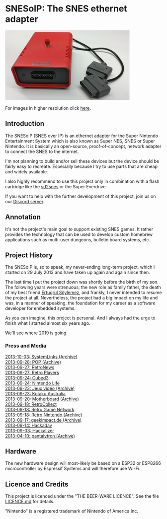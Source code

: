 # SNESoIP: The SNES ethernet adapter #

![SNESoIP prototype](Archive/Rev2/hardware/images/rev02-small.jpg?raw=true)

For images in higher resolution click [here](Archive/Rev2/hardware/images/).

## Introduction

The SNESoIP (SNES over IP) is an ethernet adapter for the Super Nintendo
Entertainment System which is also known as Super NES, SNES or Super
Nintendo.  It is basically an open-source, proof-of-concept, network
adapter to connect the SNES to the internet.

I'm not planning to build and/or sell these devices but the device
should be fairly easy to recreate.  Especially because I try to use
parts that are cheap and widely available.

I also highly recommend to use this project only in combination with a
flash cartridge like the [sd2snes](http://sd2snes.de/blog/) or the Super
Everdrive.

If you want to help with the further development of this project, join
us on our [Discord server](https://discord.gg/araBwyp).

## Annotation

It's not the project's main goal to support existing SNES games.  It
rather provides the technology that can be used to develop custom
homebrew applications such as multi-user dungeons, bulletin board
systems, etc.

## Project History

The SNESoIP is, so to speak, my never-ending long-term project, which I
started on 29 July 2013 and have taken up again and again since then.

The last time I put the project down was shortly before the birth of my
son.  The following years were strenuous; the new role as family father,
the death of my best friend [Ertugrul
Söylemez](https://github.com/esoeylemez), and frankly, I never intended
to resume the project at all.  Nevertheless, the project had a big
impact on my life and was, in a manner of speaking, the foundation for
my career as a software developer for embedded systems.

As you can imagine, this project is personal. And I always had the urge
to finish what I started almost six years ago.

We'll see where 2019 is going.

### Press and Media

[2013-10-03: SystemLinks (Archive)](https://web.archive.org/web/20160714125922/http://www.systemlinks.net/blog/snesoip-xband-of-21st-century/)  
[2013-09-28: POP (Archive)](https://web.archive.org/web/20131001152616/http://www.pop.com.br/games/wii/Jogue-online-no-seu-Super-Nintendo-com-o-SNESoIP-1001612.html)  
[2013-09-27: RetroNews](http://www.retroplayers.com.br/noticias/retronews-snesoip-a-volta-da-jogatina-online-ao-super-nintendo/)  
[2013-09-27: Retro Players](http://www.retroplayers.com.br/noticias/retronews-snesoip-a-volta-da-jogatina-online-ao-super-nintendo/)  
[2013-09-24: Cubed3](http://www.cubed3.com/news/19635/1/play-original-snes-games-online.html)  
[2013-09-24: Nintendo Life](https://www.nintendolife.com/news/2013/09/online_multiplayer_comes_to_the_super_nintendo_thanks_to_snesoip)  
[2013-09-23: Jeux vidéo (Archive)](https://web.archive.org/web/20140209130208/http://www.jvn.com/actualites/snesoip-le-modem-pour-super-nintendo-a1070900)  
[2013-09-23: Kotaku Australia](https://www.kotaku.com.au/2013/09/you-can-play-your-original-snes-online-dont-you-know/)  
[2013-09-20: Motherboard (Archive)](https://web.archive.org/web/20160514015628/https://motherboard.vice.com/blog/play-your-super-nintendo-online-thanks-to-this-open-source-hardware)  
[2013-09-18: RetroCollect](http://www.retrocollect.com/News/snesoip-brings-online-multiplayer-to-the-super-nintendo.html)  
[2013-09-18: Retro Game Network](http://www.retrogamenetwork.com/2013/09/18/snesoip-super-nintendo-entertainment-system-over-internet-protocol-takes-snes-games-online/)  
[2013-09-18: Retro Nintendo (Archive)](https://web.archive.org/web/20171027161636/http://www.retronintendo.be/2013/09/18/snesoip-online-multiplayer-voor-de-super-nintendo/)  
[2013-09-17: geekimpact.de (Archive)](https://web.archive.org/web/20131205052338/http://geekimpact.de/tech/snesoip-online-multiplayer-fur-das-super-nintendo/)  
[2013-09-14: Hackaday](https://hackaday.com/2013/09/14/snesoip-its-exactly-what-it-sounds-like/)  
[2013-09-03: Hackalizer](http://hackalizer.com/snesoip-puts-controller-net/)  
[2013-04-10: pantalytron (Archive)](https://web.archive.org/web/20160717075259/http://www.pantalytron.com/blog7.php/i-am-the-chosen-one)  

## Hardware

The new hardware design will most-likely be based on a ESP32 or ESP8266
microcontroller by Espressif Systems and will therefore use Wi-Fi.

## Licence and Credits

This project is licenced under the "THE BEER-WARE LICENCE".  See the
file [LICENCE.md](LICENCE.md) for details.

"Nintendo" is a registered trademark of Nintendo of America Inc.
